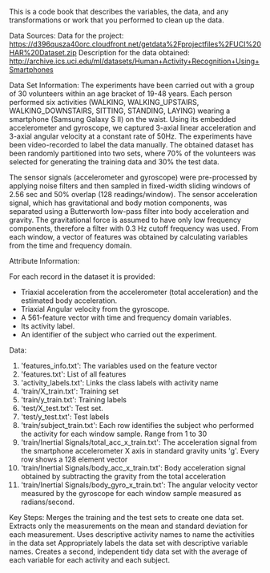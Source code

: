 This is a code book that describes the variables, the data, and any transformations or work that you performed to clean up the data.

Data Sources:
Data for the project: https://d396qusza40orc.cloudfront.net/getdata%2Fprojectfiles%2FUCI%20HAR%20Dataset.zip 
Description for the data obtained: http://archive.ics.uci.edu/ml/datasets/Human+Activity+Recognition+Using+Smartphones 

Data Set Information:
The experiments have been carried out with a group of 30 volunteers within an age bracket of 19-48 years. Each person performed six activities (WALKING, WALKING_UPSTAIRS, WALKING_DOWNSTAIRS, SITTING, STANDING, LAYING) wearing a smartphone (Samsung Galaxy S II) on the waist. Using its embedded accelerometer and gyroscope, we captured 3-axial linear acceleration and 3-axial angular velocity at a constant rate of 50Hz. The experiments have been video-recorded to label the data manually. The obtained dataset has been randomly partitioned into two sets, where 70% of the volunteers was selected for generating the training data and 30% the test data. 

The sensor signals (accelerometer and gyroscope) were pre-processed by applying noise filters and then sampled in fixed-width sliding windows of 2.56 sec and 50% overlap (128 readings/window). The sensor acceleration signal, which has gravitational and body motion components, was separated using a Butterworth low-pass filter into body acceleration and gravity. The gravitational force is assumed to have only low frequency components, therefore a filter with 0.3 Hz cutoff frequency was used. From each window, a vector of features was obtained by calculating variables from the time and frequency domain. 

Attribute Information:

For each record in the dataset it is provided: 
- Triaxial acceleration from the accelerometer (total acceleration) and the estimated body acceleration. 
- Triaxial Angular velocity from the gyroscope. 
- A 561-feature vector with time and frequency domain variables. 
- Its activity label. 
- An identifier of the subject who carried out the experiment.

Data:
1) 'features_info.txt': The variables used on the feature vector
2) 'features.txt': List of all features
3) 'activity_labels.txt': Links the class labels with activity name
4) 'train/X_train.txt': Training set
5) 'train/y_train.txt': Training labels
6) 'test/X_test.txt': Test set.
7) 'test/y_test.txt': Test labels
8) 'train/subject_train.txt': Each row identifies the subject who performed the activity for each window sample. Range  from 1 to 30
9) 'train/Inertial Signals/total_acc_x_train.txt': The acceleration signal from the smartphone accelerometer X axis in standard gravity units 'g'. Every row shows a 128 element vector
10) 'train/Inertial Signals/body_acc_x_train.txt': Body acceleration signal obtained by subtracting the gravity from the total acceleration
11) 'train/Inertial Signals/body_gyro_x_train.txt': The angular velocity vector measured by the gyroscope for each window sample measured as radians/second.

Key Steps:
Merges the training and the test sets to create one data set.
Extracts only the measurements on the mean and standard deviation for each measurement. 
Uses descriptive activity names to name the activities in the data set
Appropriately labels the data set with descriptive variable names. 
Creates a second, independent tidy data set with the average of each variable for each activity and each subject. 




